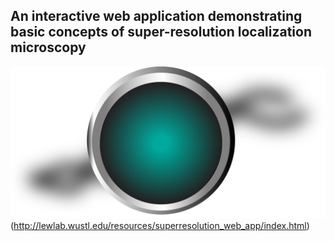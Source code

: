 ## An interactive web application demonstrating basic concepts of super-resolution localization microscopy
![blurred image](/Asset/home_page_outreach_demo.png)(http://lewlab.wustl.edu/resources/superresolution_web_app/index.html)

